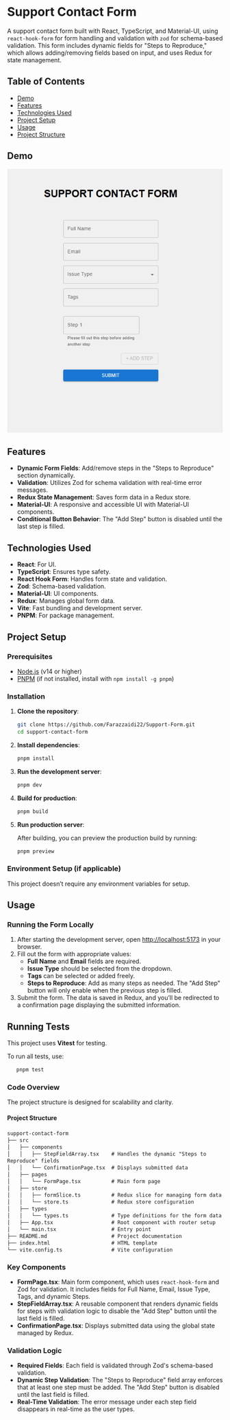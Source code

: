 # Support Contact Form

A support contact form built with React, TypeScript, and Material-UI, using `react-hook-form` for form handling and validation with `zod` for schema-based validation. This form includes dynamic fields for "Steps to Reproduce," which allows adding/removing fields based on input, and uses Redux for state management.

## Table of Contents

- [Demo](#demo)
- [Features](#features)
- [Technologies Used](#technologies-used)
- [Project Setup](#project-setup)
- [Usage](#usage)
- [Project Structure](#project-structure)

## Demo

![Form Demo](./screenshot.png)

## Features

- **Dynamic Form Fields**: Add/remove steps in the "Steps to Reproduce" section dynamically.
- **Validation**: Utilizes Zod for schema validation with real-time error messages.
- **Redux State Management**: Saves form data in a Redux store.
- **Material-UI**: A responsive and accessible UI with Material-UI components.
- **Conditional Button Behavior**: The "Add Step" button is disabled until the last step is filled.

## Technologies Used

- **React**: For UI.
- **TypeScript**: Ensures type safety.
- **React Hook Form**: Handles form state and validation.
- **Zod**: Schema-based validation.
- **Material-UI**: UI components.
- **Redux**: Manages global form data.
- **Vite**: Fast bundling and development server.
- **PNPM**: For package management.

## Project Setup

### Prerequisites

- [Node.js](https://nodejs.org/) (v14 or higher)
- [PNPM](https://pnpm.io/) (if not installed, install with `npm install -g pnpm`)

### Installation

1. **Clone the repository**:

   ```bash
   git clone https://github.com/Farazzaidi22/Support-Form.git
   cd support-contact-form
   ```

2. **Install dependencies**:

   ```bash
   pnpm install
   ```

3. **Run the development server**:

   ```bash
   pnpm dev
   ```

4. **Build for production**:

   ```bash
   pnpm build
   ```

5. **Run production server**:

   After building, you can preview the production build by running:

   ```bash
   pnpm preview
   ```

### Environment Setup (if applicable)

This project doesn’t require any environment variables for setup.

## Usage

### Running the Form Locally

1. After starting the development server, open [http://localhost:5173](http://localhost:5173) in your browser.
2. Fill out the form with appropriate values:
   - **Full Name** and **Email** fields are required.
   - **Issue Type** should be selected from the dropdown.
   - **Tags** can be selected or added freely.
   - **Steps to Reproduce**: Add as many steps as needed. The "Add Step" button will only enable when the previous step is filled.
3. Submit the form. The data is saved in Redux, and you’ll be redirected to a confirmation page displaying the submitted information.

## Running Tests

This project uses **Vitest** for testing.

To run all tests, use:

```bash
   pnpm test
```

### Code Overview

The project structure is designed for scalability and clarity.

#### Project Structure

```plaintext
support-contact-form
├── src
│   ├── components
│   │   ├── StepFieldArray.tsx    # Handles the dynamic "Steps to Reproduce" fields
│   │   └── ConfirmationPage.tsx  # Displays submitted data
│   ├── pages
│   │   └── FormPage.tsx          # Main form page
│   ├── store
│   │   ├── formSlice.ts          # Redux slice for managing form data
│   │   └── store.ts              # Redux store configuration
│   ├── types
│   │   └── types.ts              # Type definitions for the form data
│   ├── App.tsx                   # Root component with router setup
│   └── main.tsx                  # Entry point
├── README.md                     # Project documentation
├── index.html                    # HTML template
└── vite.config.ts                # Vite configuration
```

### Key Components

- **FormPage.tsx**: Main form component, which uses `react-hook-form` and Zod for validation. It includes fields for Full Name, Email, Issue Type, Tags, and dynamic Steps.
- **StepFieldArray.tsx**: A reusable component that renders dynamic fields for steps with validation logic to disable the "Add Step" button until the last field is filled.
- **ConfirmationPage.tsx**: Displays submitted data using the global state managed by Redux.

### Validation Logic

- **Required Fields**: Each field is validated through Zod's schema-based validation.
- **Dynamic Step Validation**: The "Steps to Reproduce" field array enforces that at least one step must be added. The "Add Step" button is disabled until the last field is filled.
- **Real-Time Validation**: The error message under each step field disappears in real-time as the user types.
